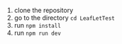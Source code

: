 1. clone the repository
2. go to the directory ````cd LeafLetTest````
3. run ````npm install````
4. run ````npm run dev````